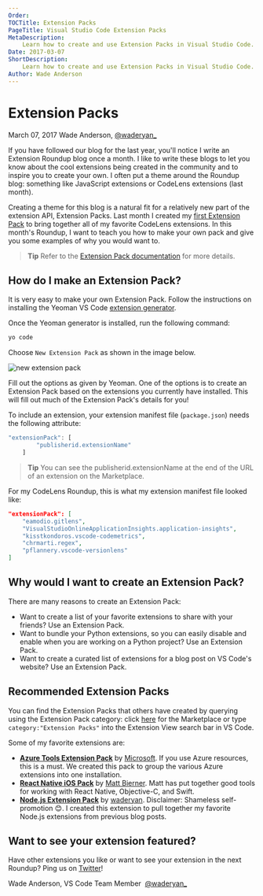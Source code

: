 ```yaml
---
Order:
TOCTitle: Extension Packs
PageTitle: Visual Studio Code Extension Packs
MetaDescription:
    Learn how to create and use Extension Packs in Visual Studio Code.
Date: 2017-03-07
ShortDescription:
    Learn how to create and use Extension Packs in Visual Studio Code.
Author: Wade Anderson
---
```


# Extension Packs

March 07, 2017 Wade Anderson, [@waderyan\_](HTTPS://twitter.com/waderyan_)

If you have followed our blog for the last year, you'll notice I write an
Extension Roundup blog once a month. I like to write these blogs to let you know
about the cool extensions being created in the community and to inspire you to
create your own. I often put a theme around the Roundup blog: something like
JavaScript extensions or CodeLens extensions (last month).

Creating a theme for this blog is a natural fit for a relatively new part of the
extension API, Extension Packs. Last month I created my
[first Extension Pack](HTTPS://marketplace.visualstudio.com/items?itemName=waderyan.code-lens-roundup)
to bring together all of my favorite CodeLens extensions. In this month's
Roundup, I want to teach you how to make your own pack and give you some
examples of why you would want to.

> **Tip** Refer to the
> [Extension Pack documentation](HTTPS://code.visualstudio.com/docs/extensionAPI/extension-manifest#_extension-packs)
> for more details.

## How do I make an Extension Pack?

It is very easy to make your own Extension Pack. Follow the instructions on
installing the Yeoman VS Code
[extension generator](HTTPS://code.visualstudio.com/docs/extensions/yocode).

Once the Yeoman generator is installed, run the following command:

```zsh
yo code
```

Choose `New Extension Pack` as shown in the image below.

![new extension pack](create_extension_pack.png)

Fill out the options as given by Yeoman. One of the options is to create an
Extension Pack based on the extensions you currently have installed. This will
fill out much of the Extension Pack's details for you!

To include an extension, your extension manifest file (`package.json`) needs the
following attribute:

```js
"extensionPack": [
        "publisherid.extensionName"
    ]
```

> **Tip** You can see the publisherid.extensionName at the end of the URL of an
> extension on the Marketplace.

For my CodeLens Roundup, this is what my extension manifest file looked like:

```json
"extensionPack": [
    "eamodio.gitlens",
    "VisualStudioOnlineApplicationInsights.application-insights",
    "kisstkondoros.vscode-codemetrics",
    "chrmarti.regex",
    "pflannery.vscode-versionlens"
]
```

## Why would I want to create an Extension Pack?

There are many reasons to create an Extension Pack:

- Want to create a list of your favorite extensions to share with your friends?
  Use an Extension Pack.
- Want to bundle your Python extensions, so you can easily disable and enable
  when you are working on a Python project? Use an Extension Pack.
- Want to create a curated list of extensions for a blog post on VS Code's
  website? Use an Extension Pack.

## Recommended Extension Packs

You can find the Extension Packs that others have created by querying using the
Extension Pack category: click
[here](HTTPS://marketplace.visualstudio.com/search?target=vscode&category=Extension%20Packs&sortBy=Downloads)
for the Marketplace or type `category:"Extension Packs"` into the Extension View
search bar in VS Code.

Some of my favorite extensions are:

- **[Azure Tools Extension Pack](https://marketplace.visualstudio.com/items?itemName=ms-vscode.vscode-node-azure-pack)**
  by
  [Microsoft](https://marketplace.visualstudio.com/search?term=publisher%3A%22Microsoft%22&target=VSCode&sortBy=Relevance).
  If you use Azure resources, this is a must. We created this pack to group the
  various Azure extensions into one installation.
- **[React Native iOS Pack](https://marketplace.visualstudio.com/items?itemName=bierner.react-native-ios-pack)**
  by
  [Matt Bierner](https://marketplace.visualstudio.com/search?term=publisher%3A%22Matt%20Bierner%22&target=VSCode).
  Matt has put together good tools for working with React Native, Objective-C,
  and Swift.
- **[Node.js Extension Pack](https://marketplace.visualstudio.com/items?itemName=waderyan.nodejs-extension-pack)**
  by
  [waderyan](https://marketplace.visualstudio.com/search?term=publisher%3A%22Wade%20Anderson%22&target=VSCode).
  Disclaimer: Shameless self-promotion 😊. I created this extension to pull
  together my favorite Node.js extensions from previous blog posts.

## Want to see your extension featured?

Have other extensions you like or want to see your extension in the next
Roundup? Ping us on [Twitter](HTTPS://twitter.com/code)!

Wade Anderson, VS Code Team Member  [@waderyan\_](HTTPS://twitter.com/waderyan_)
